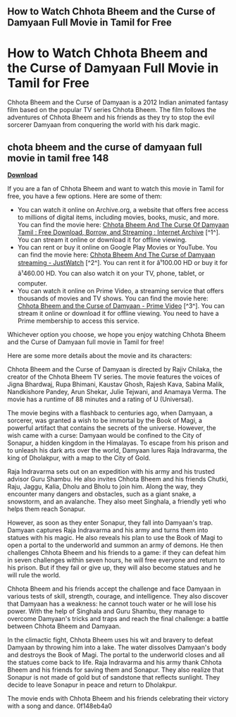 ## How to Watch Chhota Bheem and the Curse of Damyaan Full Movie in Tamil for Free

  
# How to Watch Chhota Bheem and the Curse of Damyaan Full Movie in Tamil for Free
 
Chhota Bheem and the Curse of Damyaan is a 2012 Indian animated fantasy film based on the popular TV series Chhota Bheem. The film follows the adventures of Chhota Bheem and his friends as they try to stop the evil sorcerer Damyaan from conquering the world with his dark magic.
 
## chota bheem and the curse of damyaan full movie in tamil free 148


[**Download**](https://conttooperting.blogspot.com/?l=2tKG3Y)

 
If you are a fan of Chhota Bheem and want to watch this movie in Tamil for free, you have a few options. Here are some of them:
 
- You can watch it online on Archive.org, a website that offers free access to millions of digital items, including movies, books, music, and more. You can find the movie here: [Chhota Bheem And The Curse Of Damyaan Tamil : Free Download, Borrow, and Streaming : Internet Archive](https://archive.org/details/chhota-bheem-and-the-curse-of-damyaan-tamil) [^1^]. You can stream it online or download it for offline viewing.
- You can rent or buy it online on Google Play Movies or YouTube. You can find the movie here: [Chhota Bheem And The Curse of Damyaan streaming - JustWatch](https://www.justwatch.com/in/movie/chhota-bheem-and-the-curse-of-damyaan) [^2^]. You can rent it for â¹100.00 HD or buy it for â¹460.00 HD. You can also watch it on your TV, phone, tablet, or computer.
- You can watch it online on Prime Video, a streaming service that offers thousands of movies and TV shows. You can find the movie here: [Chhota Bheem and the Curse of Damyaan - Prime Video](https://www.primevideo.com/detail/Chhota-Bheem-and-the-Curse-of-Damyaan/0TRFBFI9WMYX46RQPIC894YMEI) [^3^]. You can stream it online or download it for offline viewing. You need to have a Prime membership to access this service.

Whichever option you choose, we hope you enjoy watching Chhota Bheem and the Curse of Damyaan full movie in Tamil for free!

Here are some more details about the movie and its characters:
 
Chhota Bheem and the Curse of Damyaan is directed by Rajiv Chilaka, the creator of the Chhota Bheem TV series. The movie features the voices of Jigna Bhardwaj, Rupa Bhimani, Kaustav Ghosh, Rajesh Kava, Sabina Malik, Nandkishore Pandey, Arun Shekar, Julie Tejwani, and Anamaya Verma. The movie has a runtime of 88 minutes and a rating of U (Universal).
 
The movie begins with a flashback to centuries ago, when Damyaan, a sorcerer, was granted a wish to be immortal by the Book of Magi, a powerful artifact that contains the secrets of the universe. However, the wish came with a curse: Damyaan would be confined to the City of Sonapur, a hidden kingdom in the Himalayas. To escape from his prison and to unleash his dark arts over the world, Damyaan lures Raja Indravarma, the king of Dholakpur, with a map to the City of Gold.
 
Raja Indravarma sets out on an expedition with his army and his trusted advisor Guru Shambu. He also invites Chhota Bheem and his friends Chutki, Raju, Jaggu, Kalia, Dholu and Bholu to join him. Along the way, they encounter many dangers and obstacles, such as a giant snake, a snowstorm, and an avalanche. They also meet Singhala, a friendly yeti who helps them reach Sonapur.
 
However, as soon as they enter Sonapur, they fall into Damyaan's trap. Damyaan captures Raja Indravarma and his army and turns them into statues with his magic. He also reveals his plan to use the Book of Magi to open a portal to the underworld and summon an army of demons. He then challenges Chhota Bheem and his friends to a game: if they can defeat him in seven challenges within seven hours, he will free everyone and return to his prison. But if they fail or give up, they will also become statues and he will rule the world.
 
Chhota Bheem and his friends accept the challenge and face Damyaan in various tests of skill, strength, courage, and intelligence. They also discover that Damyaan has a weakness: he cannot touch water or he will lose his power. With the help of Singhala and Guru Shambu, they manage to overcome Damyaan's tricks and traps and reach the final challenge: a battle between Chhota Bheem and Damyaan.
 
In the climactic fight, Chhota Bheem uses his wit and bravery to defeat Damyaan by throwing him into a lake. The water dissolves Damyaan's body and destroys the Book of Magi. The portal to the underworld closes and all the statues come back to life. Raja Indravarma and his army thank Chhota Bheem and his friends for saving them and Sonapur. They also realize that Sonapur is not made of gold but of sandstone that reflects sunlight. They decide to leave Sonapur in peace and return to Dholakpur.
 
The movie ends with Chhota Bheem and his friends celebrating their victory with a song and dance.
 0f148eb4a0
